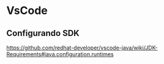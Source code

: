 # VsCode

## Configurando SDK

https://github.com/redhat-developer/vscode-java/wiki/JDK-Requirements#java.configuration.runtimes
